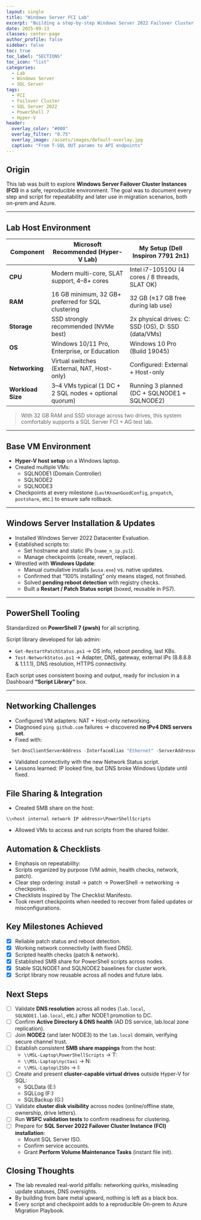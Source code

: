 ```yaml
---
layout: single
title: "Windows Server FCI Lab"
excerpt: "Building a step-by-step Windows Server 2022 Failover Cluster Instance (FCI) lab: from VM setup, patching, networking, and PowerShell automation, edits and verification, to creating a reusable playbook for future on-prem and Azure migrations."
date: 2025-09-13
classes: center-page
author_profile: false
sidebar: false
toc: true
toc_label: "SECTIONS"
toc_icon: "list"
categories:
  - Lab
  - Windows Server
  - SQL Server
tags:
  - FCI
  - Failover Cluster
  - SQL Server 2022
  - PowerShell 7
  - Hyper-V
header:
  overlay_color: "#000"
  overlay_filter: "0.75"
  overlay_image: /assets/images/default-overlay.jpg
  caption: "From T-SQL OUT params to API endpoints"
---
```


## Origin
This lab was built to explore **Windows Server Failover Cluster Instances (FCI)** in a safe, reproducible environment. The goal was to document every step and script for repeatability and later use in migration scenarios, both on-prem and Azure.

---

## Lab Host Environment

| Component        | Microsoft Recommended (Hyper-V Lab)                  | My Setup (Dell Inspiron 7791 2n1)               |
|------------------|------------------------------------------------------|------------------------------------------------|
| **CPU**          | Modern multi-core, SLAT support, 4–8+ cores          | Intel i7-10510U (4 cores / 8 threads, SLAT OK) |
| **RAM**          | 16 GB minimum, 32 GB+ preferred for SQL clustering   | 32 GB (≈17 GB free during lab use)             |
| **Storage**      | SSD strongly recommended (NVMe best)                 | 2x physical drives: C: SSD (OS), D: SSD (data/VMs) |
| **OS**           | Windows 10/11 Pro, Enterprise, or Education          | Windows 10 Pro (Build 19045)                   |
| **Networking**   | Virtual switches (External, NAT, Host-only)          | Configured: External + Host-only               |
| **Workload Size**| 3–4 VMs typical (1 DC + 2 SQL nodes + optional quorum)| Running 3 planned (DC + SQLNODE1 + SQLNODE2)   |

> With 32 GB RAM and SSD storage across two drives, this system comfortably supports a SQL Server FCI + AG test lab.

---

## Base VM Environment
- **Hyper-V host setup** on a Windows laptop.
- Created multiple VMs:  
  - SQLNODE1 (Domain Controller)
  - SQLNODE2 
  - SQLNODE3  
- Checkpoints at every milestone (`LastKnownGoodConfig`, `prepatch`, `postshare`, etc.) to ensure safe rollback.

---

## Windows Server Installation & Updates
- Installed Windows Server 2022 Datacenter Evaluation.  
- Established scripts to:  
  - Set hostname and static IPs (`name_n_ip.ps1`).  
  - Manage checkpoints (create, revert, replace).  
- Wrestled with **Windows Update**:  
  - Manual cumulative installs (`wusa.exe`) vs. native updates.  
  - Confirmed that “100% installing” only means staged, not finished.  
  - Solved **pending reboot detection** with registry checks.  
  - Built a **Restart / Patch Status script** (boxed, reusable in PS7).  

---

## PowerShell Tooling
Standardized on **PowerShell 7 (pwsh)** for all scripting.  

Script library developed for lab admin:
- `Get-RestartPatchStatus.ps1` → OS info, reboot pending, last KBs.  
- `Test-NetworkStatus.ps1` → Adapter, DNS, gateway, external IPs (8.8.8.8 & 1.1.1.1), DNS resolution, HTTPS connectivity.  

Each script uses consistent boxing and output, ready for inclusion in a Dashboard **“Script Library”** box.

---

## Networking Challenges
- Configured VM adapters: NAT + Host-only networking.  
- Diagnosed `ping github.com` failures → discovered **no IPv4 DNS servers set**.  
- Fixed with:  
```powershell
  Set-DnsClientServerAddress -InterfaceAlias "Ethernet" -ServerAddresses ("8.8.8.8","1.1.1.1")
```

- Validated connectivity with the new Network Status script.
- Lessons learned: IP looked fine, but DNS broke Windows Update until fixed.

## File Sharing & Integration
- Created SMB share on the host:
```text
\\<host internal network IP address>\PowerShellScripts
```

- Allowed VMs to access and run scripts from the shared folder.

## Automation & Checklists
- Emphasis on repeatability:
- Scripts organized by purpose (VM admin, health checks, network, patch).
- Clear step ordering: install → patch → PowerShell → networking → checkpoints.
- Checklists inspired by The Checklist Manifesto.
- Took revert checkpoints when needed to recover from failed updates or misconfigurations.

## Key Milestones Achieved
- [x] Reliable patch status and reboot detection.
- [x] Working network connectivity (with fixed DNS).
- [x] Scripted health checks (patch & network).
- [x] Established SMB share for PowerShell scripts across nodes.
- [x] Stable SQLNODE1 and SQLNODE2 baselines for cluster work.
- [x] Script library now reusable across all nodes and future labs.

## Next Steps
- [ ] Validate **DNS resolution** across all nodes (`lab.local`, `SQLNODE1.lab.local`, etc.) after NODE1 promotion to DC.  
- [ ] Confirm **Active Directory & DNS health** (AD DS service, lab.local zone replication).  
- [ ] Join **NODE2** (and later NODE3) to the `lab.local` domain, verifying secure channel trust.  
- [ ] Establish consistent **SMB share mappings** from the host:
  - `\\MSL-Laptop\PowerShellScripts` → T:
  - `\\MSL-Laptop\nyctaxi` → N:
  - `\\MSL-Laptop\ISOs` → I:
- [ ] Create and present **cluster-capable virtual drives** outside Hyper-V for SQL:
  - SQLData (E:)  
  - SQLLog (F:)  
  - SQLBackup (G:)  
- [ ] Validate **cluster disk visibility** across nodes (online/offline state, ownership, drive letters).  
- [ ] Run **WSFC validation tests** to confirm readiness for clustering.  
- [ ] Prepare for **SQL Server 2022 Failover Cluster Instance (FCI) installation**:
  - Mount SQL Server ISO.  
  - Confirm service accounts.  
  - Grant **Perform Volume Maintenance Tasks** (instant file init).  

## Closing Thoughts
- The lab revealed real-world pitfalls: networking quirks, misleading update statuses, DNS oversights.
- By building from bare metal upward, nothing is left as a black box.
- Every script and checkpoint adds to a reproducible On-prem to Azure Migration Playbook.
